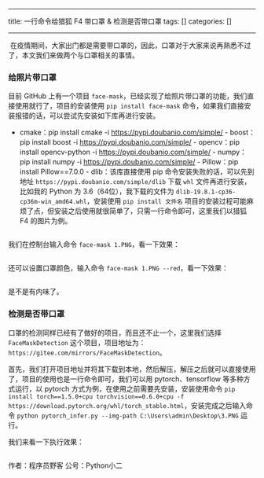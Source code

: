 
--- 
title:  一行命令给猎狐 F4 带口罩 & 检测是否带口罩 
tags: []
categories: [] 

---
<img src="https://img-blog.csdnimg.cn/20200527190030473.png?x-oss-process=image/watermark,type_ZmFuZ3poZW5naGVpdGk,shadow_10,text_aHR0cHM6Ly9ibG9nLmNzZG4ubmV0L2l0eWFyZA==,size_16,color_FFFFFF,t_70#pic_center" alt=""> 在疫情期间，大家出门都是需要带口罩的，因此，口罩对于大家来说再熟悉不过了，本文我们来做两个与口罩相关的事情。

### 给照片带口罩

目前 GitHub 上有一个项目 `face-mask`，已经实现了给照片带口罩的功能，我们直接使用就行了，项目的安装使用 `pip install face-mask` 命令，如果我们直接安装报错的话，可以尝试先安装如下库再进行安装。
-  cmake：pip install cmake -i https://pypi.doubanio.com/simple/ -  boost：pip install boost -i https://pypi.doubanio.com/simple/ -  opencv：pip install opencv-python -i https://pypi.doubanio.com/simple/ -  numpy：pip install numpy -i https://pypi.doubanio.com/simple/ -  Pillow：pip install Pillow==7.0.0 -  dlib：该库直接使用 pip 命令安装失败的话，可以先到地址 `https://pypi.doubanio.com/simple/dlib` 下载 `whl` 文件再进行安装，比如我的 Python 为 3.6（64位），我下载的文件为 `dlib-19.8.1-cp36-cp36m-win_amd64.whl`，安装使用 `pip install 文件名` 
项目的安装过程可能麻烦了点，但安装之后使用就很简单了，只需一行命令即可，这里我们以猎狐 F4 的图片为例。

<img src="https://img-blog.csdnimg.cn/20200527190120174.PNG?x-oss-process=image/watermark,type_ZmFuZ3poZW5naGVpdGk,shadow_10,text_aHR0cHM6Ly9ibG9nLmNzZG4ubmV0L2l0eWFyZA==,size_16,color_FFFFFF,t_70#pic_center" alt="">

我们在控制台输入命令 `face-mask 1.PNG`，看一下效果：

<img src="https://img-blog.csdnimg.cn/20200527190135271.PNG?x-oss-process=image/watermark,type_ZmFuZ3poZW5naGVpdGk,shadow_10,text_aHR0cHM6Ly9ibG9nLmNzZG4ubmV0L2l0eWFyZA==,size_16,color_FFFFFF,t_70#pic_center" alt="">

还可以设置口罩颜色，输入命令 `face-mask 1.PNG --red`，看一下效果：

<img src="https://img-blog.csdnimg.cn/20200527190151841.PNG?x-oss-process=image/watermark,type_ZmFuZ3poZW5naGVpdGk,shadow_10,text_aHR0cHM6Ly9ibG9nLmNzZG4ubmV0L2l0eWFyZA==,size_16,color_FFFFFF,t_70#pic_center" alt="">

是不是有内味了。

### 检测是否带口罩

口罩的检测同样已经有了做好的项目，而且还不止一个，这里我们选择 `FaceMaskDetection` 这个项目，项目地址为：`https://gitee.com/mirrors/FaceMaskDetection`。

首先，我们打开项目地址并将其下载到本地，然后解压，解压之后就可以直接使用了，项目的使用也是一行命令即可，我们可以用 pytorch、tensorflow 等多种方式运行，以 pytorch 方式为例，在使用之前需要先安装，安装使用命令 `pip install torch==1.5.0+cpu torchvision==0.6.0+cpu -f https://download.pytorch.org/whl/torch_stable.html`，安装完成之后输入命令 `python pytorch_infer.py --img-path C:\Users\admin\Desktop\3.PNG` 运行。

我们来看一下执行效果：

<img src="https://img-blog.csdnimg.cn/20200527190206684.PNG?x-oss-process=image/watermark,type_ZmFuZ3poZW5naGVpdGk,shadow_10,text_aHR0cHM6Ly9ibG9nLmNzZG4ubmV0L2l0eWFyZA==,size_16,color_FFFFFF,t_70#pic_center" alt="">

>  
 作者：程序员野客 公号：Python小二 

